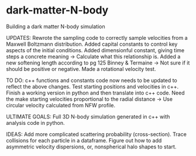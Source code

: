 # dark-matter-N-body

Building a dark matter N-body simulation

UPDATES:
Rewrote the sampling code to correctly sample velocities from a Maxwell Boltzmann distribution.
Added capital constants to control key aspects of the initial conditions.
Added dimensionful constant, giving time steps a concrete meaning -> Calculate what this relationship is.
Added a new softening length according to pg 125 Binney & Termaine -> Not sure if it should be positive or negative.
Made a rotational velocity test.

TO DO:
c++ functions and constants code now needs to be updated to reflect the above changes.
Test starting positions and velocities in c++.
Finish a working version in python and then translate into c++ code.
Need the make starting velocities proportional to the radial distance -> Use circular velocity calculated from NFW profile. 

ULTIMATE GOALS:
Full 3D N-body simulation generated in c++ with analysis code in python.

IDEAS:
Add more complicated scattering probability (cross-section).
Trace collisions for each particle in a dataframe.
Figure out how to add asymmetric velocity dispersions, or, nonspherical halo shapes to start.
